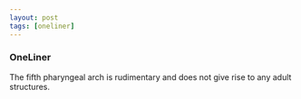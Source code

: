 ```yaml
---
layout: post
tags: [oneliner]
---
```



### OneLiner

The fifth pharyngeal arch is rudimentary and does not give rise to any adult structures.
